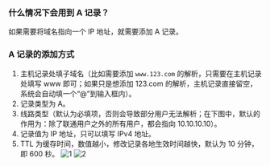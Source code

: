 ### 什么情况下会用到 A 记录？
如果需要将域名指向一个 IP 地址，就需要添加 A 记录。
### A 记录的添加方式
1. 主机记录处填子域名（比如需要添加 `www.123.com` 的解析，只需要在主机记录处填写 www 即可；如果只是想添加 123.com 的解析，主机记录直接留空，系统会自动填一个“@”到输入框内）。
2. 记录类型为 A。
3. 线路类型（默认为必填项，否则会导致部分用户无法解析；在下图中，默认的作用为：除了联通用户之外的所有用户，都会指向 10.10.10.10）。
4. 记录值为 IP 地址，只可以填写 IPv4 地址。
5. TTL 为缓存时间，数值越小，修改记录各地生效时间越快，默认为 10 分钟，即 600 秒。
![1](//mc.qcloudimg.com/static/img/82400afe3c333b11ec5c35058fda4d61/image.png)
![2](//mc.qcloudimg.com/static/img/14c8e2c1fb2ae27ab803393b478053b6/image.png)